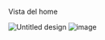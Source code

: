 Vista del home

![Untitled design](https://github.com/user-attachments/assets/b725cdd5-e9d5-4eff-a81b-e398dccc733b)
![image](https://github.com/user-attachments/assets/a52a6183-be1b-40e3-859c-96ca0846b165)

